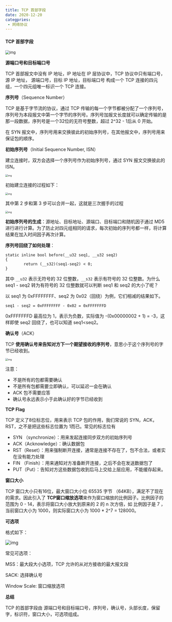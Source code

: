 ```yaml
---
title: TCP 首部字段
date: 2020-12-20
categpries:
 - 网络协议
---
```


#### TCP 首部字段

<img src="https://user-gold-cdn.xitu.io/2019/9/27/16d702629b61cbcc?imageslim" alt="img" style="zoom: 80%;" />

**源端口号和目标端口号**

TCP 首部报文中没有 IP 地址，IP 地址在 IP 层协议中，TCP 协议中只有端口号，源 IP 地址， 源端口号，目标 IP 地址，目标端口号 构成一个 TCP 连接的四元组，一个四元组唯一标识一个 TCP 连接。

**序列号**（Sequence Number）

TCP 是基于字节流的协议，通过 TCP 传输的每一个字节都被分配了一个序列号，序列号为本段报文中第一个字节的序列号。序列号加报文长度就可以确定传输的是那一段数据，序列号是一个32位的无符号整数，超过 2^32 - 1后从 0 开始。

在 SYN 报文中，序列号用来交换彼此的初始序列号，在其他报文中，序列号用来保证包的顺序。



**初始序列号**（Initial Sequence Number, ISN）

建立连接时，双方会选择一个序列号作为初始序列号，通过 SYN 报文交换彼此的 ISN。

<img src="https://user-gold-cdn.xitu.io/2019/9/27/16d70264eaa6828c?imageslim" alt="img" style="zoom: 50%;" />

初始建立连接的过程如下：

<img src="https://user-gold-cdn.xitu.io/2019/9/27/16d70264ef144241?imageslim" alt="img" style="zoom:50%;" />

其中第 2 步和第 3 步可以合并一起，这就是三次握手的过程

<img src="https://user-gold-cdn.xitu.io/2019/9/27/16d70264f4692792?imageView2/0/w/1280/h/960/format/webp/ignore-error/1" alt="img" style="zoom:50%;" />

**初始序列号的生成**：源地址、目标地址、源端口、目标端口和随机因子通过 MD5 进行进行计算。为了防止对四元组相同的请求，每次初始的序列号都一样，将计算结果在加入时间因子再次计算。

**序列号回绕了如何处理**：

```
static inline bool before(__u32 seq1, __u32 seq2)
{
        return (__s32)(seq1-seq2) < 0;
}
```

其中 `__u32` 表示无符号的 32 位整数，`__s32` 表示有符号的 32 位整数。为什么 seq1 - seq2 转为有符号的 32 位整数就可以判断 seq1 和 seq2 的大小了呢？

以 seq1 为 0xFFFFFFFF、seq2 为 0x02（回绕）为例，它们相减的结果如下。

```
seq1 - seq2 = 0xFFFFFFFF - 0x02 = 0xFFFFFFFD
```

0xFFFFFFFD 最高位为 1，表示为负数，实际值为 -(0x00000002 + 1) = -3，这样即使 seq2 回绕了，也可以知道 seq1<seq2。

**确认号**（ACK）

TCP **使用确认号来告知对方下一个期望接收的序列号**，意思小于这个序列号的字节已经收到。

<img src="https://user-gold-cdn.xitu.io/2019/9/27/16d70265e3d247b3?imageView2/0/w/1280/h/960/format/webp/ignore-error/1" alt="img" style="zoom:50%;" />

注意：

- 不是所有的包都需要确认
- 不是所有包都需要立即确认，可以延迟一会在确认
- ACK 包不需要应答
- 确认号永远表示小于此确认好的字节已经收到

**TCP Flag**

TCP 定义了8位标志位，用来表示 TCP 包的作用，我们常说的 SYN，ACK，RST，之不是把这些标志位置为 1而已。常见的标志位有

- SYN （synchronize）：用来发起连接同步双方的初始序列号
- ACK（Acknowledge）：确认数据包
- RST（Reset）：用来强制断开连接，通常是连接不存在了，包不合法，或者实在没有能力处理
- FIN （Finish）：用来通知对方准备断开连接，之后不会在发送数据包了
- PUT（Put）：告知对方这些数据包收到后马上交给上层应用，不能缓存起来。

**窗口大小**

TCP 窗口大小只有16位，最大窗口大小位 65535 字节 （64KB），满足不了现在的需求。因此引入了 **TCP窗口缩放选项**来作为窗口缩放的比例因子。比例因子的范围为 0 - 14，表示将窗口大小放大到原来的 2 的 n 次方倍，如 比例因子是 7 ，当前窗口大小为 1000，则实际窗口大小为 1000 * 2^7 = 128000。

**可选项**

格式如下：

![img](https://user-gold-cdn.xitu.io/2019/9/27/16d70266f820427e?imageslim)

常见可选项：

MSS：最大段大小选项，TCP 允许的从对方接收的最大报文段

SACK: 选择确认号

Window Scale: 窗口缩放选项

**总结**

TCP 的首部字段由 源端口号和目标端口号，序列号，确认号，头部长度，保留字，标识符，窗口大小，可选项组成。
